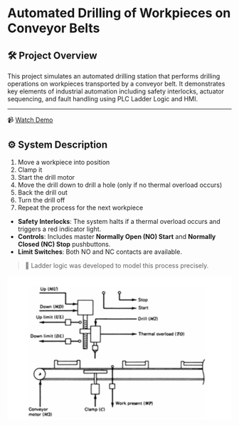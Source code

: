 # Automated Drilling of Workpieces on Conveyor Belts

## 🛠 Project Overview

This project simulates an automated drilling station that performs drilling operations on workpieces transported by a conveyor belt. It demonstrates key elements of industrial automation including safety interlocks, actuator sequencing, and fault handling using PLC Ladder Logic and HMI.

---
📹 [Watch Demo](https://drive.google.com/file/d/1WxfzdE_2e0mCl525VYx_dJia_ioOth0S/view?usp=sharing)

## ⚙️ System Description

1. Move a workpiece into position  
2. Clamp it  
3. Start the drill motor  
4. Move the drill down to drill a hole (only if no thermal overload occurs)  
5. Back the drill out  
6. Turn the drill off  
7. Repeat the process for the next workpiece

- **Safety Interlocks**: The system halts if a thermal overload occurs and triggers a red indicator light.
- **Controls**: Includes master **Normally Open (NO) Start** and **Normally Closed (NC) Stop** pushbuttons.
- **Limit Switches**: Both NO and NC contacts are available.

> 📌 Ladder logic was developed to model this process precisely.

![Drilling Station Setup](images/drilling_station_setup.png)
